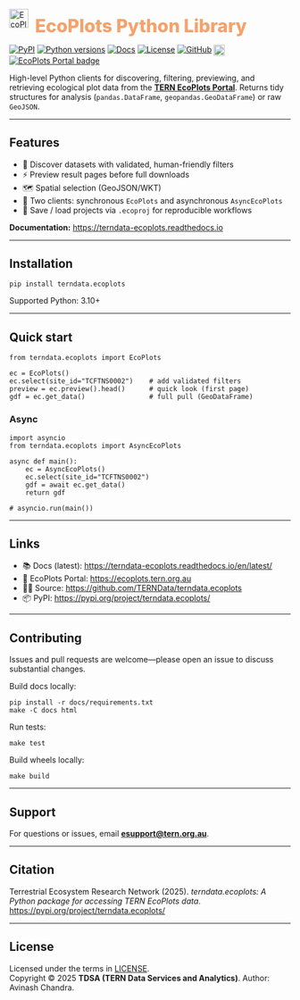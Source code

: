 <p align="left">
  <img src="docs/_static/img/eco-logo-dark.svg" alt="EcoPlots logo" height="34" />
  <span style="font-weight:800;font-size:2rem;vertical-align:middle;margin-left:8px;color:#F5A26C;">
    EcoPlots Python Library
  </span>
</p>

[![PyPI](https://img.shields.io/pypi/v/terndata.ecoplots.svg?logo=pypi&logoColor=white)](https://pypi.org/project/terndata.ecoplots/)
[![Python versions](https://img.shields.io/pypi/pyversions/terndata.ecoplots.svg?logo=python&logoColor=white)](https://pypi.org/project/terndata.ecoplots/)
[![Docs](https://img.shields.io/readthedocs/terndata-ecoplots.svg?logo=readthedocs)](https://terndata-ecoplots.readthedocs.io/en/latest/)
[![License](https://img.shields.io/github/license/ternaustralia/terndata.ecoplots.svg)](LICENSE)
[![GitHub](https://img.shields.io/badge/GitHub-Repo-181717?logo=github&logoColor=white)](https://github.com/ternaustralia/terndata.ecoplots)
<a href="https://ecoplots.tern.org.au" target="_blank" rel="noopener">
  <img src="docs/_static/img/eco-logo-dark.svg" alt="EcoPlots" height="20" style="vertical-align:middle;" />
  <img src="https://img.shields.io/badge/EcoPlots-Portal-6EB3A6?labelColor=043E4F" alt="EcoPlots Portal badge" />
</a>

High-level Python clients for discovering, filtering, previewing, and retrieving
ecological plot data from the **[TERN EcoPlots Portal](https://ecoplots.tern.org.au)**.
Returns tidy structures for analysis (`pandas.DataFrame`, `geopandas.GeoDataFrame`)
or raw `GeoJSON`.

---

## Features

- 🔎 Discover datasets with validated, human-friendly filters  
- ⚡ Preview result pages before full downloads  
- 🗺️ Spatial selection (GeoJSON/WKT)  
- 🧭 Two clients: synchronous `EcoPlots` and asynchronous `AsyncEcoPlots`  
- 💾 Save / load projects via `.ecoproj` for reproducible workflows

**Documentation:** https://terndata-ecoplots.readthedocs.io

---

## Installation

    pip install terndata.ecoplots

Supported Python: 3.10+

---

## Quick start

    from terndata.ecoplots import EcoPlots

    ec = EcoPlots()
    ec.select(site_id="TCFTNS0002")    # add validated filters
    preview = ec.preview().head()      # quick look (first page)
    gdf = ec.get_data()                # full pull (GeoDataFrame)

### Async

    import asyncio
    from terndata.ecoplots import AsyncEcoPlots

    async def main():
        ec = AsyncEcoPlots()
        ec.select(site_id="TCFTNS0002")
        gdf = await ec.get_data()
        return gdf

    # asyncio.run(main())

---

## Links

- 📚 Docs (latest): https://terndata-ecoplots.readthedocs.io/en/latest/
- 🧭 EcoPlots Portal: https://ecoplots.tern.org.au
- 🧑‍💻 Source: https://github.com/TERNData/terndata.ecoplots
- 📦 PyPI: https://pypi.org/project/terndata.ecoplots/

---

## Contributing

Issues and pull requests are welcome—please open an issue to discuss substantial changes.

Build docs locally:

    pip install -r docs/requirements.txt
    make -C docs html

Run tests:

    make test

Build wheels locally:

    make build

---

## Support

For questions or issues, email **esupport@tern.org.au**.

---

## Citation

Terrestrial Ecosystem Research Network (2025). *terndata.ecoplots: A Python package for accessing TERN EcoPlots data*. https://pypi.org/project/terndata.ecoplots/

---

## License

Licensed under the terms in [LICENSE](LICENSE).  
Copyright © 2025 **TDSA (TERN Data Services and Analytics)**.
Author: Avinash Chandra.
